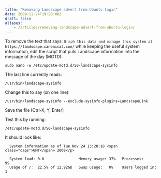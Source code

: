 ```yaml
---
title: "Removing Landscape advert from Ubuntu login"
date: 2009-11-24T19:28:08Z
draft: false
aliases:
    - /articles/removing-landscape-advert-from-ubuntu-login/
---
```


To remove the text that says: `Graph this data and manage this system at https://landscape.canonical.com/` while keeping the useful system information, edit the script that puts Landscape information into the message of the day (MOTD):

`sudo nano -w /etc/update-motd.d/50-landscape-sysinfo`

The last line currently reads:

`/usr/bin/landscape-sysinfo`

Change this to say (on one line):

`/usr/bin/landscape-sysinfo --exclude-sysinfo-plugins=LandscapeLink`

Save the file (Ctrl-X, Y, Enter)

Test this by running:

`/etc/update-motd.d/50-landscape-sysinfo`

It should look like:

```text
  System information as of Tue Nov 24 13:28:10 <span class="caps">GMT</span> 2009</p>

  System load: 0.0                Memory usage: 37%   Processes:       99
  Usage of /:  22.5% of 12.92GB   Swap usage:   0%    Users logged in: 1
```
